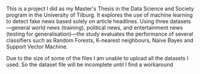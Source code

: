 
This is a project I did as my Master's Thesis in the Data Science and Society program in the University of Tilburg. It explores the use of machine learning to detect fake news based solely on article headlines. Using three datasets—general world news (training), political news, and entertainment news (testing for generalisation)—the study evaluates the performance of several classifiers such as Random Forests, K-nearest neighbours, Naive Bayes and Support Vector Machine.

Due to the size of some of the files I am unable to upload all the datasets I used. So the dataset file will be incomplete until I find a workaround
